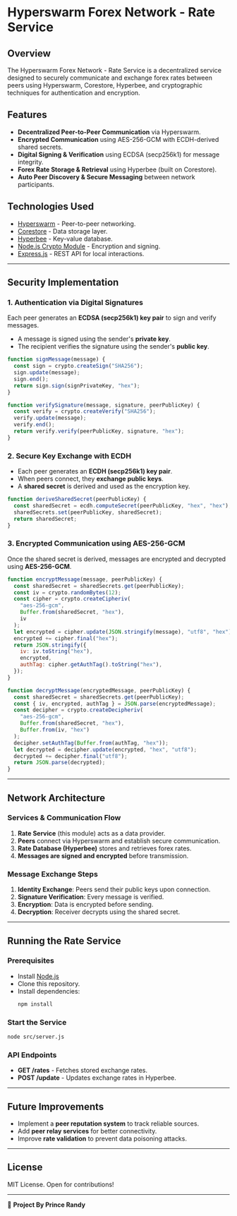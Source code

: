 # Hyperswarm Forex Network - Rate Service

## Overview

The Hyperswarm Forex Network - Rate Service is a decentralized service designed to securely communicate and exchange forex rates between peers using Hyperswarm, Corestore, Hyperbee, and cryptographic techniques for authentication and encryption.

## Features

- **Decentralized Peer-to-Peer Communication** via Hyperswarm.
- **Encrypted Communication** using AES-256-GCM with ECDH-derived shared secrets.
- **Digital Signing & Verification** using ECDSA (secp256k1) for message integrity.
- **Forex Rate Storage & Retrieval** using Hyperbee (built on Corestore).
- **Auto Peer Discovery & Secure Messaging** between network participants.

## Technologies Used

- [Hyperswarm](https://github.com/holepunchto/hyperswarm) - Peer-to-peer networking.
- [Corestore](https://github.com/holepunchto/corestore) - Data storage layer.
- [Hyperbee](https://github.com/holepunchto/hyperbee) - Key-value database.
- [Node.js Crypto Module](https://nodejs.org/api/crypto.html) - Encryption and signing.
- [Express.js](https://expressjs.com/) - REST API for local interactions.

---

## Security Implementation

### 1. Authentication via Digital Signatures

Each peer generates an **ECDSA (secp256k1) key pair** to sign and verify messages.

- A message is signed using the sender's **private key**.
- The recipient verifies the signature using the sender's **public key**.

```js
function signMessage(message) {
  const sign = crypto.createSign("SHA256");
  sign.update(message);
  sign.end();
  return sign.sign(signPrivateKey, "hex");
}

function verifySignature(message, signature, peerPublicKey) {
  const verify = crypto.createVerify("SHA256");
  verify.update(message);
  verify.end();
  return verify.verify(peerPublicKey, signature, "hex");
}
```

### 2. Secure Key Exchange with ECDH

- Each peer generates an **ECDH (secp256k1) key pair**.
- When peers connect, they **exchange public keys**.
- A **shared secret** is derived and used as the encryption key.

```js
function deriveSharedSecret(peerPublicKey) {
  const sharedSecret = ecdh.computeSecret(peerPublicKey, "hex", "hex");
  sharedSecrets.set(peerPublicKey, sharedSecret);
  return sharedSecret;
}
```

### 3. Encrypted Communication using AES-256-GCM

Once the shared secret is derived, messages are encrypted and decrypted using **AES-256-GCM**.

```js
function encryptMessage(message, peerPublicKey) {
  const sharedSecret = sharedSecrets.get(peerPublicKey);
  const iv = crypto.randomBytes(12);
  const cipher = crypto.createCipheriv(
    "aes-256-gcm",
    Buffer.from(sharedSecret, "hex"),
    iv
  );
  let encrypted = cipher.update(JSON.stringify(message), "utf8", "hex");
  encrypted += cipher.final("hex");
  return JSON.stringify({
    iv: iv.toString("hex"),
    encrypted,
    authTag: cipher.getAuthTag().toString("hex"),
  });
}
```

```js
function decryptMessage(encryptedMessage, peerPublicKey) {
  const sharedSecret = sharedSecrets.get(peerPublicKey);
  const { iv, encrypted, authTag } = JSON.parse(encryptedMessage);
  const decipher = crypto.createDecipheriv(
    "aes-256-gcm",
    Buffer.from(sharedSecret, "hex"),
    Buffer.from(iv, "hex")
  );
  decipher.setAuthTag(Buffer.from(authTag, "hex"));
  let decrypted = decipher.update(encrypted, "hex", "utf8");
  decrypted += decipher.final("utf8");
  return JSON.parse(decrypted);
}
```

---

## Network Architecture

### Services & Communication Flow

1. **Rate Service** (this module) acts as a data provider.
2. **Peers** connect via Hyperswarm and establish secure communication.
3. **Rate Database (Hyperbee)** stores and retrieves forex rates.
4. **Messages are signed and encrypted** before transmission.

### Message Exchange Steps

1. **Identity Exchange**: Peers send their public keys upon connection.
2. **Signature Verification**: Every message is verified.
3. **Encryption**: Data is encrypted before sending.
4. **Decryption**: Receiver decrypts using the shared secret.

---

## Running the Rate Service

### Prerequisites

- Install [Node.js](https://nodejs.org/)
- Clone this repository.
- Install dependencies:
  ```sh
  npm install
  ```

### Start the Service

```sh
node src/server.js
```

### API Endpoints

- **GET /rates** - Fetches stored exchange rates.
- **POST /update** - Updates exchange rates in Hyperbee.

---

## Future Improvements

- Implement a **peer reputation system** to track reliable sources.
- Add **peer relay services** for better connectivity.
- Improve **rate validation** to prevent data poisoning attacks.

---

## License

MIT License. Open for contributions!

---

🚀 **Project By Prince Randy**
